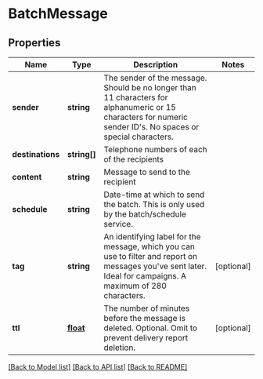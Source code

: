 # BatchMessage

## Properties
Name | Type | Description | Notes
------------ | ------------- | ------------- | -------------
**sender** | **string** | The sender of the message. Should be no longer than 11 characters for alphanumeric or 15 characters for numeric sender ID&#x27;s. No spaces or special characters. | 
**destinations** | **string[]** | Telephone numbers of each of the recipients | 
**content** | **string** | Message to send to the recipient | 
**schedule** | **string** | Date-time at which to send the batch. This is only used by the batch/schedule service. | 
**tag** | **string** | An identifying label for the message, which you can use to filter and report on messages you&#x27;ve sent later. Ideal for campaigns. A maximum of 280 characters. | [optional] 
**ttl** | [**float**](float.md) | The number of minutes before the message is deleted. Optional. Omit to prevent delivery report deletion. | [optional] 

[[Back to Model list]](../../README.md#documentation-for-models) [[Back to API list]](../../README.md#documentation-for-api-endpoints) [[Back to README]](../../README.md)

